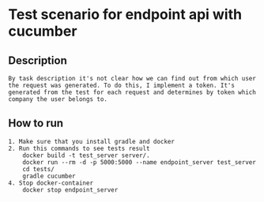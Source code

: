 # Test scenario for endpoint api with cucumber

## Description
	By task description it's not clear how we can find out from which user the request was generated. To do this, I implement a token. It's generated from the test for each request and determines by token which company the user belongs to.


## How to run
	1. Make sure that you install gradle and docker
	2. Run this commands to see tests result
		docker build -t test_server server/.
		docker run --rm -d -p 5000:5000 --name endpoint_server test_server
		cd tests/
		gradle cucumber
	4. Stop docker-container
		docker stop endpoint_server 